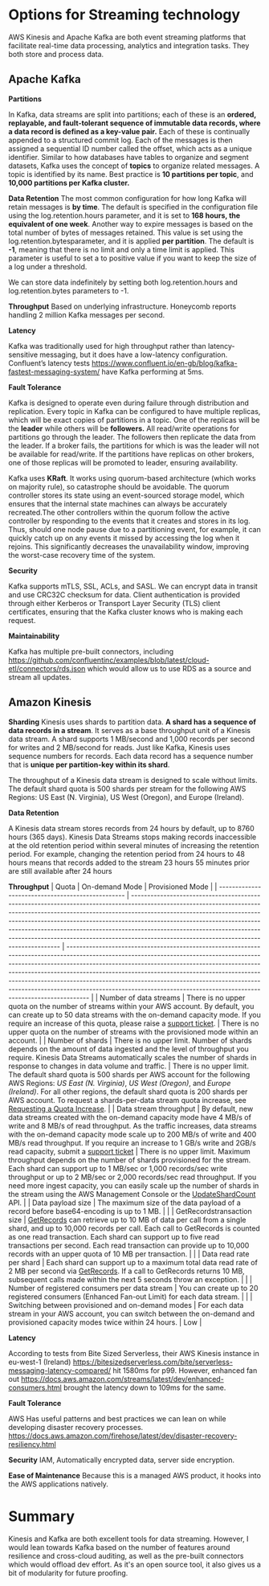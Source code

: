 # Options for Streaming technology

AWS Kinesis and Apache Kafka are both event streaming platforms that facilitate real-time data processing, analytics and integration tasks. They both store and process data.

## Apache Kafka

**Partitions**

In Kafka, data streams are split into partitions; each of these is an **ordered, replayable, and fault-tolerant sequence of immutable data records, where a data record is defined as a key-value pair.** Each of these is continually appended to a structured commit log. Each of the messages is then assigned a sequential ID number called the offset, which acts as a unique identifier. Similar to how databases have tables to organize and segment datasets, Kafka uses the concept of **topics** to organize related messages. A topic is identified by its name. Best practice is **10 partitions per topic**, and **10,000 partitions per Kafka cluster.**

**Data Retention**
The most common configuration for how long Kafka will retain messages is **by time**. The default is specified in the configuration file using the log.retention.hours parameter, and it is set to **168 hours, the equivalent of one week**. Another way to expire messages is based on the total number of bytes of messages retained. This value is set using the log.retention.bytesparameter, and it is applied **per partition**. The default is **-1**, meaning that there is no limit and only a time limit is applied. This parameter is useful to set a to positive value if you want to keep the size of a log under a threshold.

We can store data indefinitely by setting both log.retention.hours and log.retention.bytes parameters to -1.

**Throughput**
Based on underlying infrastructure. Honeycomb reports handling 2 million Kafka messages per second.

**Latency**

Kafka was traditionally used for high throughput rather than latency-sensitive messaging, but it does have a low-latency configuration. Confluent’s latency tests https://www.confluent.io/en-gb/blog/kafka-fastest-messaging-system/ have Kafka performing at 5ms.

**Fault Tolerance** 

Kafka is designed to operate even during failure through distribution and replication. Every topic in Kafka can be configured to have multiple replicas, which will be exact copies of partitions in a topic. One of the replicas will be the **leader** while others will be **followers.** All read/write operations for partitions go through the leader. The followers then replicate the data from the leader. If a broker fails, the partitions for which is was the leader will not be available for read/write. If the partitions have replicas on other brokers, one of those replicas will be promoted to leader, ensuring availability.

Kafka uses **KRaft**. It works using quorum-based architecture (which works on majority rule), so catastrophe should be avoidable. The quorum controller stores its state using an event-sourced storage model, which ensures that the internal state machines can always be accurately recreated.The other controllers within the quorum follow the active controller by responding to the events that it creates and stores in its log. Thus, should one node pause due to a partitioning event, for example, it can quickly catch up on any events it missed by accessing the log when it rejoins. This significantly decreases the unavailability window, improving the worst-case recovery time of the system.

**Security**

Kafka supports mTLS, SSL, ACLs, and SASL. We can encrypt data in transit and use CRC32C checksum for data. Client authentication is provided through either Kerberos or Transport Layer Security (TLS) client certificates, ensuring that the Kafka cluster knows who is making each request.

**Maintainability**

Kafka has multiple pre-built connectors, including https://github.com/confluentinc/examples/blob/latest/cloud-etl/connectors/rds.json which would allow us to use RDS as a source and stream all updates.

## Amazon Kinesis

**Sharding**
Kinesis uses shards to partition data. **A shard has a sequence of data records in a stream**. It serves as a base throughput unit of a Kinesis data stream. A shard supports 1 MB/second and 1,000 records per second for writes and 2 MB/second for reads. Just like Kafka, Kinesis uses sequence numbers for records. Each data record has a sequence number that is **unique per partition-key within its shard**.

The throughput of a Kinesis data stream is designed to scale without limits. The default shard quota is 500 shards per stream for the following AWS Regions: US East (N. Virginia), US West (Oregon), and Europe (Ireland).

**Data Retention**

A Kinesis data stream stores records from 24 hours by default, up to 8760 hours (365 days). Kinesis Data Streams stops making records inaccessible at the old retention period within several minutes of increasing the retention period. For example, changing the retention period from 24 hours to 48 hours means that records added to the stream 23 hours 55 minutes prior are still available after 24 hours

**Throughput**
| Quota                                             | On-demand Mode                                                                                                                                                                                                                                                                                                                                                                                                                                                 | Provisioned Mode                                                                                                                                                                                                                                                                                                                                                                                                                                                                            |
| ------------------------------------------------- | -------------------------------------------------------------------------------------------------------------------------------------------------------------------------------------------------------------------------------------------------------------------------------------------------------------------------------------------------------------------------------------------------------------------------------------------------------------- | ------------------------------------------------------------------------------------------------------------------------------------------------------------------------------------------------------------------------------------------------------------------------------------------------------------------------------------------------------------------------------------------------------------------------------------------------------------------------------------------- |
| Number of data streams                            | There is no upper quota on the number of streams within your AWS account. By default, you can create up to 50 data streams with the on-demand capacity mode. If you require an increase of this quota, please raise a [support ticket](https://support.console.aws.amazon.com/support/home#/case/create?issueType=service-limit-increase).                                                                                                                     | There is no upper quota on the number of streams with the provisioned mode within an account.                                                                                                                                                                                                                                                                                                                                                                                               |
| Number of shards                                  | There is no upper limit. Number of shards depends on the amount of data ingested and the level of throughput you require. Kinesis Data Streams automatically scales the number of shards in response to changes in data volume and traffic.                                                                                                                                                                                                                    | There is no upper limit. The default shard quota is 500 shards per AWS account for the following AWS Regions: _US East (N. Virginia)_, _US West (Oregon)_, and _Europe (Ireland)_. For all other regions, the default shard quota is 200 shards per AWS account. To request a shards-per-data stream quota increase, see [Requesting a Quota Increase](https://docs.aws.amazon.com/servicequotas/latest/userguide/request-quota-increase.html).                                             |
| Data stream throughput                            | By default, new data streams created with the on-demand capacity mode have 4 MB/s of write and 8 MB/s of read throughput. As the traffic increases, data streams with the on-demand capacity mode scale up to 200 MB/s of write and 400 MB/s read throughput. If you require an increase to 1 GB/s write and 2GB/s read capacity, submit a [support ticket](https://support.console.aws.amazon.com/support/home#/case/create?issueType=service-limit-increase) | There is no upper limit. Maximum throughput depends on the number of shards provisioned for the stream. Each shard can support up to 1 MB/sec or 1,000 records/sec write throughput or up to 2 MB/sec or 2,000 records/sec read throughput. If you need more ingest capacity, you can easily scale up the number of shards in the stream using the AWS Management Console or the [UpdateShardCount](https://docs.aws.amazon.com/kinesis/latest/APIReference/API_UpdateShardCount.html) API. |
| Data payload size                                 | The maximum size of the data payload of a record before base64-encoding is up to 1 MB.                                                                                                                                                                                                                                                                                                                                                                         |                                                                                                                                                                                                                                                                                                                                                                                                                                                                                             |
| GetRecordstransaction size                        | [GetRecords](https://docs.aws.amazon.com/kinesis/latest/APIReference/API_GetRecords.html) can retrieve up to 10 MB of data per call from a single shard, and up to 10,000 records per call. Each call to GetRecords is counted as one read transaction. Each shard can support up to five read transactions per second. Each read transaction can provide up to 10,000 records with an upper quota of 10 MB per transaction.                                   |                                                                                                                                                                                                                                                                                                                                                                                                                                                                                             |
| Data read rate per shard                          | Each shard can support up to a maximum total data read rate of 2 MB per second via [GetRecords](https://docs.aws.amazon.com/kinesis/latest/APIReference/API_GetRecords.html). If a call to GetRecords returns 10 MB, subsequent calls made within the next 5 seconds throw an exception.                                                                                                                                                                       |                                                                                                                                                                                                                                                                                                                                                                                                                                                                                             |
| Number of registered consumers per data stream    | You can create up to 20 registered consumers (Enhanced Fan-out Limit) for each data stream.                                                                                                                                                                                                                                                                                                                                                                    |                                                                                                                                                                                                                                                                                                                                                                                                                                                                                             |
| Switching between provisioned and on-demand modes | For each data stream in your AWS account, you can switch between the on-demand and provisioned capacity modes twice within 24 hours.                                                                                                                                                                                                                                                                                                                           | Low                                                                                                                                                                                                                                                                                                                                                                                                                                                                                         |

**Latency**

According to tests from Bite Sized Serverless, their AWS Kinesis instance in eu-west-1 (Ireland) https://bitesizedserverless.com/bite/serverless-messaging-latency-compared/ hit 1580ms for p99. However, enhanced fan out https://docs.aws.amazon.com/streams/latest/dev/enhanced-consumers.html brought the latency down to 109ms for the same.

**Fault Tolerance**

AWS Has useful patterns and best practices we can lean on while developing disaster recovery processes.
https://docs.aws.amazon.com/firehose/latest/dev/disaster-recovery-resiliency.html

**Security**
IAM, Automatically encrypted data, server side encryption.

**Ease of Maintenance**
Because this is a managed AWS product, it hooks into the AWS applications natively. 

# Summary

Kinesis and Kafka are both excellent tools for data streaming. However, I would lean towards Kafka based on the number of features around resilience and cross-cloud auditing, as well as the pre-built connectors which would offload dev effort. As it's an open source tool, it also gives us a bit of modularity for future proofing. 